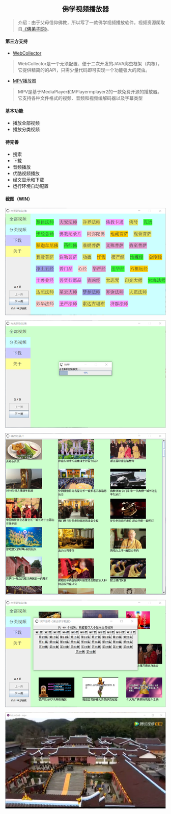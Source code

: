 ## <center>佛学视频播放器
>介绍：由于父母信仰佛教，所以写了一款佛学视频播放软件，视频资源爬取自[《佛弟子网》](www.fodizi.com)。

#### 第三方支持
+ [WebCollector](https://github.com/CrawlScript/WebCollector)

> 	WebCollector是一个无须配置、便于二次开发的JAVA爬虫框架（内核），它提供精简的的API，只需少量代码即可实现一个功能强大的爬虫。

+ [MPV播放器](https://github.com/mpv-player/mpv)

> MPV是基于MediaPlayer和MPlayermplayer2的一款免费开源的播放器。它支持各种文件格式的视频、音频和视频编解码器以及字幕类型


#### 基本功能
 + 播放全部视频
 + 播放分类视频

#### 待完善
 + 搜索
 + 下载
 + 音频播放
 + 优酷视频播放
 + 经文显示和下载 
 + 运行环境自动配置

#### 截图（WIN）
![截图1](https://github.com/wangduizhang/foxue/blob/master/snipaste/1.png)

![截图2](https://github.com/wangduizhang/foxue/blob/master/snipaste/2.png)

![截图3](https://github.com/wangduizhang/foxue/blob/master/snipaste/3.png)

![截图4](https://github.com/wangduizhang/foxue/blob/master/snipaste/4.png)

![截图5](https://github.com/wangduizhang/foxue/blob/master/snipaste/5.png)
